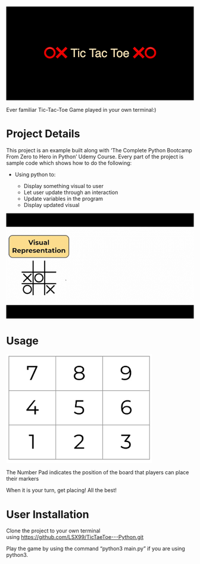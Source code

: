 
![alt text](https://github.com/LSX99/TicTaeToe---Python/blob/main/%E2%AD%95%EF%B8%8F%E2%9D%8C_Tic_Tac_Toe_%E2%9D%8C%E2%AD%95%EF%B8%8F.png)

Ever familiar Tic-Tac-Toe Game played in your own terminal:)

# Project Details

This project is an example built along with ‘The Complete Python Bootcamp From Zero to Hero in Python’ Udemy Course. Every part of the project is sample code which shows how to do the following:
- Using python to: 

    - Display something visual to user
    - Let user update through an interaction
    - Update variables in the program
    - Display updated visual

![](https://github.com/LSX99/TicTaeToe---Python/blob/main/TTT%20concept%20explanation.gif)
    
    
    
# Usage
![alt text](https://github.com/LSX99/TicTaeToe---Python/blob/main/TicTacToe%20numberpad.png)

The Number Pad indicates the position of the board that players can place their markers

When it is your turn, get placing! All the best!

# User Installation
Clone the project to your own terminal using https://github.com/LSX99/TicTaeToe---Python.git

Play the game by using the command “python3 main.py” if you are using python3.

